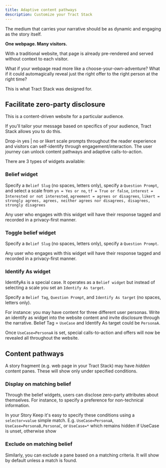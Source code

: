 ```yaml
---
title: Adaptive content pathways
description: Customize your Tract Stack
---
```


The medium that carries your narrative should be as dynamic and engaging as the story itself.

**One webpage. Many visitors.**

With a traditional website, that page is already pre-rendered and served without context to each visitor.

What if your webpage read more like a choose-your-own-adventure? What if it could automagically reveal just the right offer to the right person at the right time?

This is what Tract Stack was designed for.

## Facilitate zero-party disclosure

This is a content-driven website for a particular audience.

If you'll tailor your message based on specifics of your audience, Tract Stack allows you to do this.

Drop-in yes | no or likert scale prompts throughout the reader experience and visitors can self-identify through engagement/interaction. The user journey can unlock content pathways and adaptive calls-to-action.

There are 3 types of widgets available:

### Belief widget

Specify a `Belief Slug` (no spaces, letters only), specify a `Question Prompt`, and select a scale from `yn = Yes or no`, `tf = True or false`, `interest = Interested or not interested`, `agreement = agrees or disagrees`, `likert = strongly agrees, agrees, neither agrees nor disagrees, disagrees, strongly disagrees`

Any user who engages with this widget will have their response tagged and recorded in a privacy-first manner.

### Toggle belief widget

Specify a `Belief Slug` (no spaces, letters only), specify a `Question Prompt`.

Any user who engages with this widget will have their response tagged and recorded in a privacy-first manner.

### Identify As widget

IdentifyAs is a special case. It operates as a `Belief widget` but instead of selecting a scale you set an `Identify As target`.

Specify a `Belief Tag`, `Question Prompt`, and `Identify As target` (no spaces, letters only).

For instance: you may have content for three different user personas. Write an identify as widget into the website content and invite disclosure through the narrative. Belief Tag = `UseCase` and Identify As target could be `PersonaA`.

Once `UseCase=PersonaA` is set, special calls-to-action and offers will now be revealed all throughout the website.

## Content pathways

A story fragment (e.g. web page in your Tract Stack) may have _hidden_ content panes. These will show only under specified conditions.

### Display on matching belief

Through the belief widgets, users can disclose zero-party attributes about themselves. For instance, to specify a preference for non-technical information.

In your Story Keep it's easy to specify these conditions using a `selector=value` simple match. E.g. `UseCase=PersonaA`, `UseCase=PersonaB,PersonaC`, or `UseCase=*` which remains hidden if UseCase is unset, otherwise show

### Exclude on matching belief

Similarly, you can exclude a pane based on a matching criteria. It will show by default unless a match is found.
